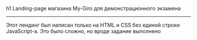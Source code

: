 h1 Landing-page магазина My-Giro для демонстрационного экзамена
<hr>
Этот лендинг был написан только на HTML и CSS без единой строки JavaScript-а. Это было сложно, но вроде задание выполнено
